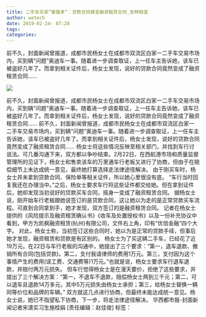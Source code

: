 ```yaml
---
title: 二手车买卖“套路多”：贷款合同竟变融资租赁合同_吉林频道
author: wetech
date: 2019-02-24- 07:28
tags: 
categories: 
---
```

前不久，封面新闻曾报道，成都市民杨女士在成都市双流区白家一二手车交易市场内，买到辆“问题”奥迪车一事。随着进一步调查取证，上一任车主告诉她，该车已被盗好几年了。而拿到相关证件后，杨女士发现，说好的贷款合同竟然变成了融资租赁合同……
<!-- more -->
                
<img align="center" border="0" src="http://p2.ifengimg.com/a/2016/0810/204c433878d5cf9size1_w16_h16.png" />
                
            
前不久，封面新闻曾报道，成都市民杨女士在成都市双流区白家一二手车交易市场内，买到辆“问题”奥迪车一事。随着进一步调查取证，上一任车主告诉她，该车已被盗好几年了。而拿到相关证件后，杨女士发现，说好的贷款合同竟然变成了融资租赁合同……
前不久，封面新闻曾报道，成都市民杨女士在成都市双流区白家一二手车交易市场内，买到辆“问题”奥迪车一事。随着进一步调查取证，上一任车主告诉她，该车已被盗好几年了。而拿到相关证件后，杨女士发现，说好的贷款合同竟然变成了融资租赁合同……
杨女士将这些情况反映至相关部门，并找到车行讨说法。可几番沟通下来，双方都以争吵结束。2月22日，在西航港市场和质量监督管理所的见证下，杨女士和售卖该车的万里通车行老板又进行了协商，但由于在赔偿细节上未达成统一意见，最终她打算选择走法律途径解决。
由于刚买车时，杨女士并未拿到贷款合同、保险单等相关证件，所以她心里很没有底。
“车行当时回复我还在办理当中。”之后，杨女士要求车行将这些证件都交给她。但在拿到证件后，她却发现当初说好的贷款买车合同，摇身一变成了融资租赁合同。
据杨女士说，刚开始车行老板跟她说签订的是贷款合同，这让她以为走的是正常贷款买车流程。可直到合同拿到手，她才发现，双方签订的是融资租赁合同。
记者在杨女士提供的《风险提示及融资租赁确认书》《收车及处置授权书》以及一份补充协议中看到，甲方为凯枫融资租赁(杭州)有限公司，文件右上角，印有“优信金融”四个大字。
对此，杨女士称，当初签订这些合同时，她以为是正常的贷款手续，但事后她才发现，融资租赁和贷款是有区别的。
杨女士为了买这辆二手车，已经花了近19万元。在22日与车行老板的沟通中，她提出了三个要求：“第一，退车退款、撤销所有合同(包括贷款)。第二，支付我请律师的费用1万元。第三，支付因为这个事情产生的费用(误工费、交通费等)1万元。”也就是说，杨女士要求车行退车退款，并赔付两万元损失。
但车行觉得杨女士是在漫天要价，拒绝了这些要求，并提出了三个解决方案：“第一，不退车不退款，赔偿杨女士两到三千元；第二，可以退车且退款14万多元，其中5万元损失由杨女士承担；第三，给杨女士替换一辆同等价位和品牌的车辆。”
双方就这几点进行协商，但最终未能达成统一意见。杨女士说，她已不指望私下协商，下一步，将走法律途径解决。
华西都市报-封面新闻记者宋潇实习生施桂娟
[责任编辑：赵佳俊]
标签：
 
 
             
